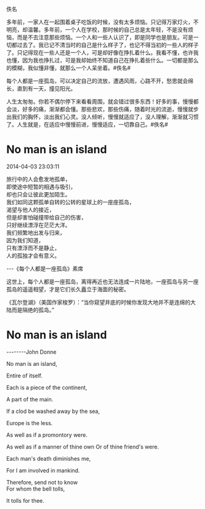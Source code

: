 <link href="../css/style.css" rel="stylesheet" type="text/css" />

<span class="r">佚名

<div class="p">

多年前，一家人在一起围着桌子吃饭的时候，没有太多烦恼。只记得万家灯火，不明亮，却温馨。多年前，一个人在学校，那时候的自己总是太年轻，不是没有烦恼，而是不去注意那些烦恼。一个人和一些人认识了，即是同学也是朋友。可是一切都过去了。我已记不清当时的自己是什么样子了，也记不得当初的一些人的样子了。只记得现在一些人还是一个人，可是却好像在挣扎着什么。我看不懂，也许我也懂，因为我也挣扎过，可是我却始终不知道自己在挣扎着些什么。一切都是那么的模糊，我似懂非懂，就那么一个人呆坐着。#佚名#

每个人都是一座孤岛，可以决定自己的流放，遭遇风雨，心路不开，愁思就会绵长，直到有一天，撞见阳光。

人生太匆匆。你若不偶尔停下来看看周围，就会错过很多东西！好多的事，慢慢都会淡，好多的痛，渐渐都会懂。那些悲欢，那些伤痛，随着时光的流逝，慢慢就步出我们的胸怀，淡出我们心灵。没人倾听，慢慢就适应了，没人理解，渐渐就习惯了。人生就是，在适应中慢慢前进，慢慢适应，一切靠自己。#佚名#

</div>

# No man is an island

<span class="r">2014-04-03 23:03:11
<div class="poetry">


旅行中的人会愈发地孤单，  
即使途中短暂的相遇与吸引，  
却也只会让彼此更加陌生。  
我们如同这颗孤单自转的公转的星球上的一座座孤岛，  
渴望与他人的接近，  
但是却害怕碰撞带给自己的伤害，  
只好继续漂浮在茫茫大洋。  
我们频繁地出发与归来，  
因为我们知道，  
只有漂浮而不是静止，  
人的孤独才会有意义。

</div>

<span class="r">---《每个人都是一座孤岛》素席

<div class="p">

这世上，每个人都是一座孤岛，离得再近也无法连成一片陆地，一座孤岛与另一座孤岛的遥遥相望，才是它们长久矗立于海面的秘密。

《瓦尔登湖》（美国作家梭罗）：“当你窥望井底的时候你发现大地并不是连绵的大陆而是隔绝的孤岛。”

</div>

# No man is an island

<span class="r">--------John Donne
<div class="en">

No man is an island,

Entire of itself.

Each is a piece of the continent,

A part of the main.

If a clod be washed away by the sea,

Europe is the less.

As well as if a promontory were.

As well as if a manner of thine own
Or of thine friend's were.

Each man's death diminishes me,

For I am involved in mankind.

Therefore, send not to know  
For whom the bell tolls,

It tolls for thee.

</div>

